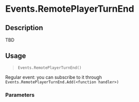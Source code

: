 # Events.RemotePlayerTurnEnd
## Description
TBD

## Usage
> `Events.RemotePlayerTurnEnd()`

Regular event: you can subscribe to it through `Events.RemotePlayerTurnEnd.Add(<function handler>)`

### Parameters
